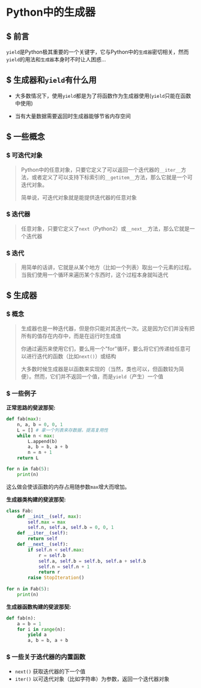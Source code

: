 # Python中的生成器


## $ 前言

`yield`是Python极其重要的一个关键字，它与Python中的`生成器`密切相关，然而`yield`的用法和`生成器`本身时不时让人困惑...

## $ 生成器和`yield`有什么用

- 大多数情况下，使用`yield`都是为了将函数作为生成器使用(`yield`只能在函数中使用)

- 当有大量数据需要返回时生成器能够节省内存空间

## $ 一些概念

### $ 可迭代对象

> Python中的任意对象，只要它定义了可以返回一个迭代器的`__iter__`方法，或者定义了可以支持下标索引的`__getitem__`方法，那么它就是一个可迭代对象。
>
> 
>
> 简单说，可迭代对象就是能提供迭代器的任意对象

### $ 迭代器

> 任意对象，只要它定义了`next`（Python2）或`__next__`方法，那么它就是一个迭代器

### $ 迭代

> 用简单的话讲，它就是从某个地方（比如一个列表）取出一个元素的过程。当我们使用一个循环来遍历某个东西时，这个过程本身就叫迭代

## $ 生成器

### $ 概念

> 生成器也是一种迭代器，但是你只能对其迭代一次。这是因为它们并没有把所有的值存在内存中，而是在运行时生成值
>
> 你通过遍历来使用它们，要么用一个"for"循环，要么将它们传递给任意可以进行迭代的函数（比如`next()`）或结构
>
> 大多数时候生成器是以函数来实现的（当然，类也可以，但函数较为简便）。然而，它们并不返回一个值，而是`yield`（产生）一个值



### $ 一些例子

**正常思路的斐波那契:**

```python
def fab(max):
    n, a, b = 0, 0, 1
    L = [] # 拿一个列表来存数据，提高复用性
    while n < max:
        L.append(b)
        a, b = b, a + b
        n = n + 1
    return L

for n in fab(5):
    print(n)
```

这么做会使该函数的内存占用随参数`max`增大而增加。



**生成器类构建的斐波那契:**

```python
class Fab:
    def __init__(self, max):
        self.max = max
        self.n, self.a, self.b = 0, 0, 1
    def __iter__(self):
        return self
    def __next__(self):
        if self.n < self.max:
            r = self.b
            self.a, self.b = self.b, self.a + self.b
            self.n = self.n + 1
            return r
        raise StopIteration()
        
for n in Fab(5):
    print(n)
```



**生成器函数构建的斐波那契:**

```python
def fab(n):
    a = b = 1
    for i in range(n):
        yield a
        a, b = b, a + b
```

### $ 一些关于迭代器的内置函数

- `next()`  获取迭代器的下一个值
- `iter()`  以可迭代对象（比如字符串）为参数，返回一个迭代器对象


